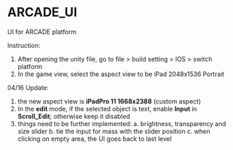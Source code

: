 # ARCADE_UI
UI for ARCADE platform

Instruction:
1. After opening the unity file, go to file > build setting > IOS > switch platform
2. In the game view, select the aspect view to be iPad 2048x1536 Portrait

04/16 Update:
1. the new aspect view is **iPadPro 11 1668x2388** (custom aspect)
2. In the **edit** mode, if the selected object is text, enable **Input** in **Scroll_Edit**; otherwise keep it disabled
3. things need to be further implemented:
    a. brightness, transparency and size slider
    b. tie the input for mass with the slider position
    c. when clicking on empty area, the UI goes back to last level
